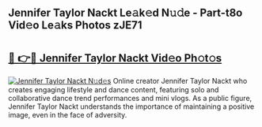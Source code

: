 ## Jennifer Taylor Nackt Le𝚊k𝚎d N𝚞𝚍e - Part-t8o Vid𝚎o Le𝚊ks Photos zJE71

# <h2><a href="http://fb0t8t.evod.top/?m=Jennifer+Taylor+Nackt">🔗 👉🔴 Jennifer Taylor Nackt Vid𝚎o Ph𝚘t𝚘s</a></h2>

[![Jennifer Taylor Nackt N𝚞d𝚎s](https://i.imgur.com/8V9OHl7.gif)](http://fb0t8t.evod.top/?m=Jennifer+Taylor+Nackt)
Online creator Jennifer Taylor Nackt who creates engaging lifestyle and dance content, featuring solo and collaborative dance trend performances and mini vlogs. As a public figure, Jennifer Taylor Nackt understands the importance of maintaining a positive image, even in the face of adversity. 

